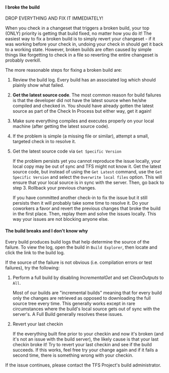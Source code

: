 ﻿#### I broke the build

DROP EVERYTHING AND FIX IT IMMEDIATELY!

When you check in a changeset that triggers a broken build, your top (ONLY) priority is getting that build fixed, no matter how you do it!
The easiest way to fix a broken build is to simply revert your changeset - if it was working before your check in, undoing your check in should get it back to a working state. 
However, broken builds are often caused by simple things like forgetting to check in a file so reverting the entire changeset is probably overkill.

The more reasonable steps for fixing a broken build are:

1.  Review the build log. Every build has an associated log which should plainly show what failed.

2.  **Get the latest source code**. 
    The most common reason for build failures is that the developer did not have the latest source when he/she compiled and checked in. 
    You should have already gotten the latest source as part of the Check In Process but either way, get it again!

3.  Make sure everything compiles and executes properly on your local machine (after getting the latest source code).

4.  If the problem is simple (a missing file or similar), attempt a small, targeted check in to resolve it.

5.  Get the latest source code via `Get Specific Version`  
    
	If the problem persists yet you cannot reproduce the issue locally, your local copy may be out of sync and TFS might not know it. 
	Get the latest source code, but instead of using the `Get Latest` command, use the `Get Specific Version` and select the `Overwrite local files` option. 
	This will ensure that your local source is in sync with the server. 
	Then, go back to step 3.
    Rollback your previous changes.  
    
	If you have committed another check-in to fix the issue but it still persists then it will probably take some time to resolve it. 
	Do your coworkers a favor and revert the previous changes that broke the build in the first place. 
	Then, replay them and solve the issues locally. 
	This way your issues are not blocking anyone else.

#### The build breaks and I don't know why

Every build produces build logs that help determine the source of the failure. 
To view the log, open the build in `Build Explorer`, then locate and click the link to the build log.

If the source of the failure is not obvious (i.e. compilation errors or test failures), try the following:

1.  Perform a full build by disabling *IncrementalGet* and set *CleanOutputs* to `All`.  
    
	Most of our builds are "incremental builds" meaning that for every build only the changes are retrieved as opposed to downloading the full source tree every time. 
	This generally works except in rare circumstances where the build's local source gets out of sync with the server's. 
	A Full Build generally resolves these issues.
2.  Revert your last checkin  

    If the everything built fine prior to your checkin and now it's broken (and it's not an issue with the build server), the likely cause is that your last checkin broke it! 
	Try to revert your last checkin and see if the build succeeds. 
	If this works, feel free try your change again and if it fails a second time, there is something wrong with your checkin.

If the issue continues, please contact the TFS Project's build administrator.
